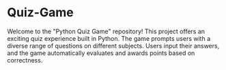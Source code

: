 # Quiz-Game
Welcome to the "Python Quiz Game" repository! This project offers an exciting quiz experience built in Python. The game prompts users with a diverse range of questions on different subjects. Users input their answers, and the game automatically evaluates and awards points based on correctness.
